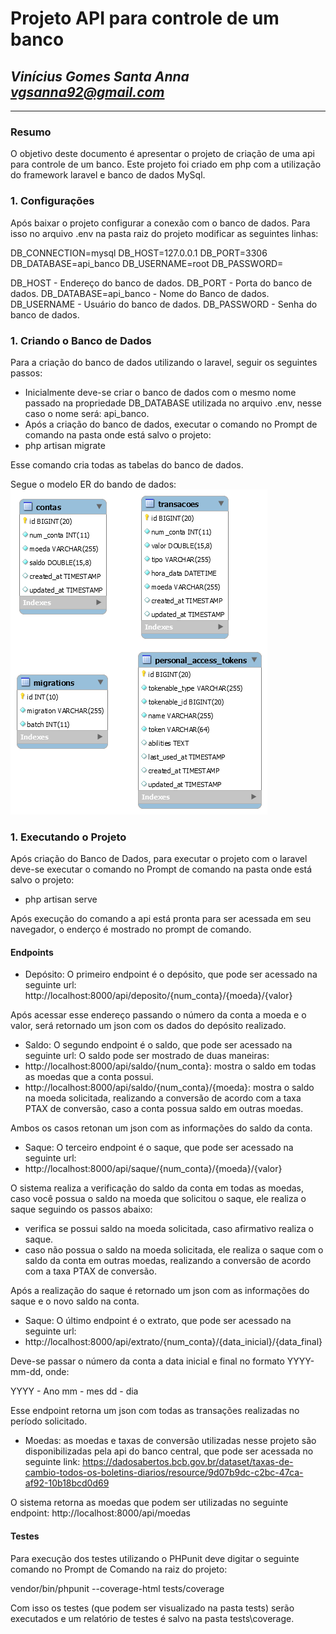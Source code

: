 # **Projeto API para controle de um banco**
## *Vinícius Gomes Santa Anna vgsanna92@gmail.com*

--------------

### Resumo
O objetivo deste documento é apresentar o projeto de criação de uma api para controle de um banco.
Este projeto foi criado em php com a utilização do framework laravel e banco de dados MySql.

### 1. Configurações
Após baixar o projeto configurar a conexão com o banco de dados.
Para isso no arquivo .env na pasta raiz do projeto modificar as seguintes linhas:

DB_CONNECTION=mysql
DB_HOST=127.0.0.1 
DB_PORT=3306
DB_DATABASE=api_banco
DB_USERNAME=root
DB_PASSWORD=

DB_HOST - Endereço do banco de dados.
DB_PORT - Porta do banco de dados.
DB_DATABASE=api_banco - Nome do Banco de dados.
DB_USERNAME - Usuário do banco de dados.
DB_PASSWORD - Senha do banco de dados.

### 1. Criando o Banco de Dados
Para a criação do banco de dados utilizando o laravel, seguir os seguintes passos:

- Inicialmente deve-se criar o banco de dados com o mesmo nome passado na propriedade DB_DATABASE utilizada no arquivo .env, nesse caso o nome será: api_banco.
- Após a criação do banco de dados, executar o comando no Prompt de comando na pasta onde está salvo o projeto:
- php artisan migrate

Esse comando cria todas as tabelas do banco de dados.

Segue o modelo ER do bando de dados:
![DiagramaER](DiagramaER.png)

### 1. Executando o Projeto
Após criação do Banco de Dados, para executar o projeto com o laravel deve-se executar o comando no Prompt de comando na pasta onde está salvo o projeto:
- php artisan serve

Após execução do comando a api está pronta para ser acessada em seu navegador, o enderço é mostrado no prompt de comando.

#### Endpoints

- Depósito: O primeiro endpoint é o depósito, que pode ser acessado na seguinte url:
http://localhost:8000/api/deposito/{num_conta}/{moeda}/{valor}

Após acessar esse endereço passando o número da conta a moeda e o valor, será retornado um json com os dados do depósito realizado.

- Saldo: O segundo endpoint é o saldo, que pode ser acessado na seguinte url:
O saldo pode ser mostrado de duas maneiras:
- http://localhost:8000/api/saldo/{num_conta}: mostra o saldo em todas as moedas que a conta possui.
- http://localhost:8000/api/saldo/{num_conta}/{moeda}: mostra o saldo na moeda solicitada, realizando a conversão de acordo com a taxa PTAX de conversão, caso a conta possua saldo em outras moedas.

Ambos os casos retonan um json com as informações do saldo da conta.

- Saque: O terceiro endpoint é o saque, que pode ser acessado na seguinte url:
- http://localhost:8000/api/saque/{num_conta}/{moeda}/{valor}

O sistema realiza a verificação do saldo da conta em todas as moedas, caso você possua o saldo na moeda que solicitou o saque, ele realiza o saque seguindo os passos abaixo:
- verifica se possui saldo na moeda solicitada, caso afirmativo realiza o saque.
- caso não possua o saldo na moeda solicitada, ele realiza o saque com o saldo da conta em outras moedas, realizando a conversão de acordo com a taxa PTAX de conversão.

Após a realização do saque é retornado um json com as informações do saque e o novo saldo na conta.

- Saque: O último endpoint é o extrato, que pode ser acessado na seguinte url:
- http://localhost:8000/api/extrato/{num_conta}/{data_inicial}/{data_final}

Deve-se passar o número da conta a data inicial e final no formato YYYY-mm-dd, onde:

YYYY - Ano
mm - mes
dd - dia

Esse endpoint retorna um json com todas as transações realizadas no período solicitado.

- Moedas: as moedas e taxas de conversão utilizadas nesse projeto são disponibilizadas pela api do banco central, que pode ser acessada no seguinte link:
https://dadosabertos.bcb.gov.br/dataset/taxas-de-cambio-todos-os-boletins-diarios/resource/9d07b9dc-c2bc-47ca-af92-10b18bcd0d69

O sistema retorna as moedas que podem ser utilizadas no seguinte endpoint:
http://localhost:8000/api/moedas


#### Testes
Para execução dos testes utilizando o PHPunit deve digitar o seguinte comando no Prompt de Comando na raiz do projeto:

vendor/bin/phpunit --coverage-html tests/coverage

Com isso os testes (que podem ser visualizado na pasta tests) serão executados e um relatório de testes é salvo na pasta tests\coverage.